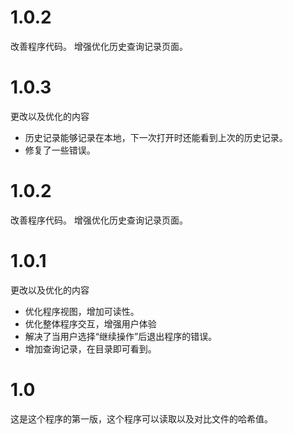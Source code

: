 # 1.0.2
改善程序代码。
增强优化历史查询记录页面。
# 1.0.3
更改以及优化的内容
- 历史记录能够记录在本地，下一次打开时还能看到上次的历史记录。
- 修复了一些错误。
# 1.0.2
改善程序代码。
增强优化历史查询记录页面。
# 1.0.1
更改以及优化的内容
- 优化程序视图，增加可读性。
- 优化整体程序交互，增强用户体验
- 解决了当用户选择“继续操作”后退出程序的错误。
- 增加查询记录，在目录即可看到。
# 1.0
这是这个程序的第一版，这个程序可以读取以及对比文件的哈希值。